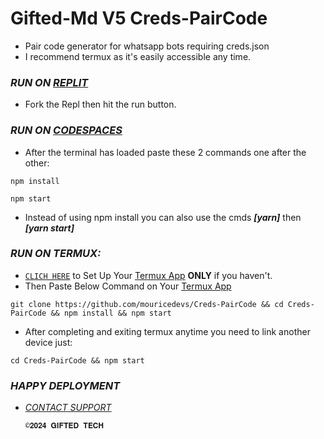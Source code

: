 # Gifted-Md V5 Creds-PairCode
- Pair code generator for whatsapp bots requiring creds.json
- I recommend termux as it's easily accessible any time.
### *RUN ON [REPLIT](https://replit.com/@mouriceonyango0/Giftedv5-PairCode?v=1)*
- Fork the Repl then hit the run button.

### *RUN ON [CODESPACES](https://github.com/codespaces/new/mouricedevs/Creds-PairCode?skip_quickstart=true&machine=standardLinux32gb&repo=821208415&ref=main&geo=EuropeWest)*
- After the terminal has loaded paste these 2 commands one after the other:
```
npm install
```
```
npm start
```
- Instead of using npm install you can also use the cmds ***[yarn]*** then ***[yarn start]***

### *RUN ON TERMUX:*
- [`CLICH HERE`](https://github.com/mouricedevs/Creds-PairCode/blob/main/sessions/termux.md) to Set Up Your [Termux App](https://f-droid.org/repo/com.termux_1020.apk)  **ONLY** if you haven't.
- Then Paste Below Command on Your [Termux App](https://f-droid.org/repo/com.termux_1020.apk)
```
git clone https://github.com/mouricedevs/Creds-PairCode && cd Creds-PairCode && npm install && npm start
```

- After completing and exiting termux anytime you need to link another device just:
```
cd Creds-PairCode && npm start
```
### *HAPPY DEPLOYMENT*
- *[CONTACT SUPPORT](https://t.me/mouricedevs)*

      ©𝟐𝟎𝟐𝟒 𝐆𝐈𝐅𝐓𝐄𝐃 𝐓𝐄𝐂𝐇
